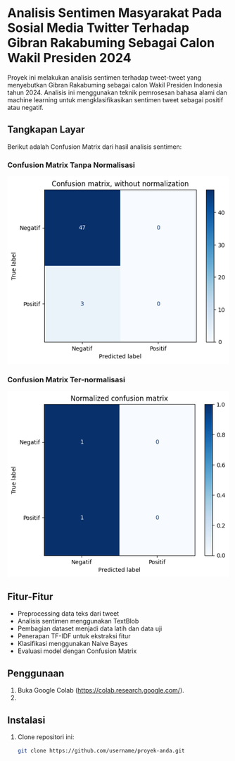 # Analisis Sentimen Masyarakat Pada Sosial Media Twitter Terhadap Gibran Rakabuming Sebagai Calon Wakil Presiden 2024

Proyek ini melakukan analisis sentimen terhadap tweet-tweet yang menyebutkan Gibran Rakabuming sebagai calon Wakil Presiden Indonesia tahun 2024. Analisis ini menggunakan teknik pemrosesan bahasa alami dan machine learning untuk mengklasifikasikan sentimen tweet sebagai positif atau negatif.

## Tangkapan Layar

Berikut adalah Confusion Matrix dari hasil analisis sentimen:

### Confusion Matrix Tanpa Normalisasi
![Confusion Matrix Tanpa Normalisasi](./images/confusion_matrix_tanpa_normalisasi.png)

### Confusion Matrix Ter-normalisasi
![Confusion Matrix Ter-normalisasi](./images/confusion_matrix_normalisasi.png)

## Fitur-Fitur

- Preprocessing data teks dari tweet
- Analisis sentimen menggunakan TextBlob
- Pembagian dataset menjadi data latih dan data uji
- Penerapan TF-IDF untuk ekstraksi fitur
- Klasifikasi menggunakan Naive Bayes
- Evaluasi model dengan Confusion Matrix

## Penggunaan

1. Buka Google Colab (https://colab.research.google.com/).
2. 

## Instalasi

1. Clone repositori ini:
   ```sh
   git clone https://github.com/username/proyek-anda.git
